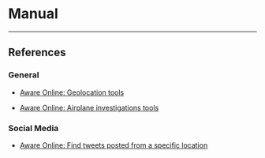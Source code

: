 # Manual

---
## References

### General

- [Aware Online: Geolocation tools](https://www.aware-online.com/en/osint-tools/geolocation-tools/)

- [Aware Online: Airplane investigations tools](https://www.aware-online.com/en/osint-tools/airplane-tools/)

### Social Media

- [Aware Online: Find tweets posted from a specific location](https://www.aware-online.com/en/osint-tutorials/find-tweets-posted-from-a-specific-location/)